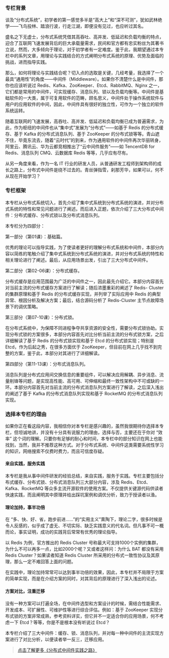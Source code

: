 ### 专栏背景

谈及“分布式系统”，初学者的第一感觉多半是“高大上”和“深不可测”，犹如武林绝学——飞鸟投林、踏浪行波，行走江湖，即便没有见过，也应听过其名。

盛名之下无虚士，分布式系统凭借其高吞吐、高并发、低延迟和负载均衡的特点，迎合了互联网飞速发展背后的巨大承载量需求，民间和官方都有忠实粉丝为其著书立说，然而，大多倾向于理论，对于初学者有一定难度。鉴于此，我期望通过本专栏中的系列文章，用理论与实践结合的方式阐明分布式系统的原理、优势及面临的挑战，进而指导实践。

那么，如何将理论与实践结合呢？切入点的选取是关键，几经考量，我选择了一个最具“通用性”的角度——中间件（Middleware）。如果你不清楚什么是中间件，那你也应该听说过
Redis、Kafka、ZooKeeper、Etcd、RabbitMQ、Nginx
之一，它们都是常用的中间件，可实现缓存、消息队列、锁以及负载均衡等。中间件是基础软件的一大类，属于可复用软件的范畴，顾名思义，中间件处于操作系统软件与用户的应用软件的中间，因此，中间件具有很好的独立性，可作为一个独立的软件系统运转。

随着互联网的飞速发展，高吞吐、高并发、低延迟和负载均衡已成为普遍需求，为此，作为枢纽的中间件也从“集中式”发展为“分布式”——如基于 Redis
的分布式缓存、基于 Kafka 的分布式消息队列、基于 ZooKeeper
的分布式锁等等。青山遮不住，毕竟东流去，随着“云时代”的到来，作为通用软件的中间件再次华丽转身，阿里云、腾讯云、华为云都竞相推出了“云中间件服务”——如
TencentDB for Redis、消息队列 CMQ、云数据库 Redis 等等，几乎应有尽有。

从另一角度来看，作为一名 IT
行业的研发人员，从普通研发工程师到架构师的成长之路上，分布式中间件是绕不过去的。青丝弹指雪，刹那芳华，如果可以，何不从现在开始学习？

### 专栏框架

本专栏从分布式系统切入，首先介绍了集中式系统到分布式系统的演进，并对分布式系统的特性和常见问题进行了阐述。而后进入正题，依次介绍了三大分布式中间件：分布式缓存、分布式锁以及分布式消息队列。

本专栏分为四部分：

第一部分（第01课）：基础篇。

优秀的理论可以指导实践，为了使读者更好的理解分布式系统和中间件，本部分内容以简练的笔触介绍了集中式系统到分布式系统的演进，并对分布式系统的特性和相关理论进行了阐述。最后，从应用场景出发，引出了三大分布式中间件。

第二部分（第02-06课）：分布式缓存。

分布式缓存是应用范围最为广泛的中间件之一，因此最先介绍它。本部分内容首先对当前主流的分布式缓存方案进行了解读；随后浓墨重彩的阐述了 Redis-
Cluster 的集群原理和基于 Redis 的分布式缓存实现，并列举了实际应用中 Redis 的典型异常、根因分析及解决方案；最后，结合源码分析了
Redis-Cluster 主节点故障场景下的调优策略。

第三部分（第07-10课）：分布式锁。

在分布式系统中，为保障不同进程争夺共享资源的安全性，需要分布式锁协助。实现分布式锁的方案很多，本部分内容首先对比分析当前主流的分布式锁方案，之后详细解读了基于
Redis 的分布式锁实现和基于 Etcd 的分布式锁实现；特别是 Etcd，作为后起之秀，在很多方面优于
ZooKeeper，但目前在网上几乎找不到完整的方案，鉴于此，本部分对其进行了详细解读。

第四部分（第11-13课）：分布式消息队列。

消息队列是分布式应用间交换信息的重要组件，可以解决应用解耦、异步消息、流量削锋等问题，是实现高性能、高可用、可伸缩和最终一致性架构中不可或缺的一环。本部分内容首先对当前主流的分布式消息队列方案进行了解读，之后深入浅出的阐述了基于
Kafka 的分布式消息队列实现和基于 RocketMQ 的分布式消息队列实现。

### 选择本专栏的理由

如果你正在看这段内容，我相信你对本专栏是感兴趣的，虽然我很期待你选择本专栏，但坦诚地讲，并没有十分具有说服力的理由，选择与否，主要还在于你对 “效率”
这个词的理解。只要你有足够的耐心和时间，本专栏中的部分知识在网上也能找到，当然，我并不推荐这种方式。对于分布式系统、中间件这类需要系统性学习的知识，网络搜索不仅费时费力，而且可信度存疑。

#### 来自实践，服务实践

本专栏是我从事中间件研发的经验总结，来自实践，服务于实践。专栏主要包括分布式缓存、分布式锁、分布式消息队列三大部分内容，涉及
Redis、Etcd、Kafka、RocketMQ
等众多主流开源软件的使用方案。不仅提供关键源代码供读者快速实践，而且阐明其中原理并给出踩坑案例和调优分析，致力于授读者以渔。

#### 理论加持，事半功倍

在
“多、快、好、省，跑步前进……”的“实用主义”熏陶下，理论二字，很多时候是令人反感的，似乎成了虚无、不切实际、缺乏实践意义的代名词。但凡事不可一概而论，事实证明，成功的实践背后常常有优秀的理论指导。

以 Redis 为例，官方推出的 Redis Cluster
号称最大可支持1000个实例的集群，为什么不可以再多一点，比如2000个呢？又或者这样问：为什么 BAT 都没有采用 Redis
Cluster？如果读者知道 Redis Cluster 所采用的分布式一致性协议及其原理，那么一定不难回答上面的问题。

在实践中，理论加持常常可以达到事半功倍的效果，因此，本专栏并不局限于方案的简单实现，而是在介绍方案的同时，对其背后的原理进行了深入浅出的论述。

#### 方案对比，注重迁移

没有一种方案可以打遍全场，在中间件选型和方案设计的时候，需结合性能需求、开发成本、可扩展性、可维护性等进行综合评估。例如：基于 ZooKeeper
实现分布式锁的方案非常成熟，参考资料详实，但它并不一定适合你的应用场景，何不考虑一下 Etcd？等等，你是不是根本没有听说过 Etcd？

本专栏介绍了三大中间件：缓存、锁、消息队列，并对每一种中间件的主流实现方案进行了对比分析，以便读者举一反三，迁移应用。

>
> [点击了解更多《分布式中间件实践之路》](https://gitbook.cn/m/mazi/comp/column?columnId=5b7d127b84322801444db274&utm_source=yslsd001)

